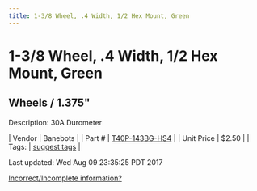 ```yaml
---
title: 1-3/8 Wheel, .4 Width, 1/2 Hex Mount, Green
---
```


# 1-3/8 Wheel, .4 Width, 1/2 Hex Mount, Green
## Wheels / 1.375"
Description: 	30A Durometer 

| Vendor | Banebots | 
| Part # | [T40P-143BG-HS4](http://www.banebots.com/category/T40P-1375.html) | 
| Unit Price | $2.50 | 
| Tags: | [suggest tags](https://docs.google.com/forms/d/e/1FAIpQLSeWyY8v3RgOty-MyWmh9U0iivNYN_molChYyS-0U-o-kOAv_g/viewform) | 

Last updated: Wed Aug 09 23:35:25 PDT 2017

 [Incorrect/Incomplete information?](https://docs.google.com/forms/d/e/1FAIpQLSeWyY8v3RgOty-MyWmh9U0iivNYN_molChYyS-0U-o-kOAv_g/viewform)